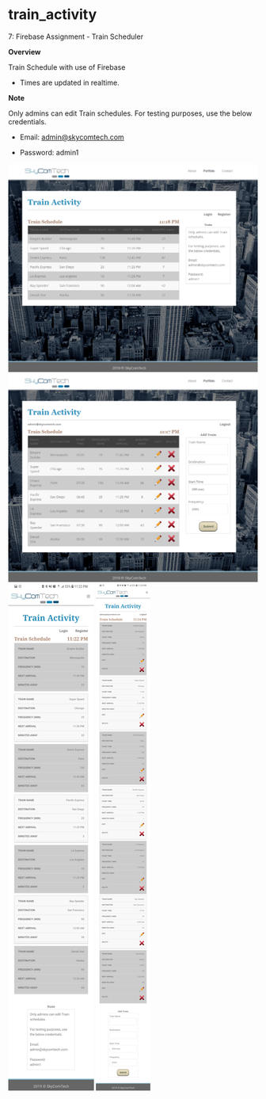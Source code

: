 # train_activity
7: Firebase Assignment - Train Scheduler

**Overview**

Train Schedule with use of Firebase

* Times are updated in realtime.

**Note**

Only admins can edit Train schedules. For testing purposes, use the below credentials.

* Email:
admin@skycomtech.com

* Password:
admin1


![Alt text](assets/images/demo1.png?raw=true "Demo 1")
![Alt text](assets/images/demo2.png?raw=true "Demo 2")
![Alt text](assets/images/demo3.jpg?raw=true "Demo 3")
![Alt text](assets/images/demo4.jpg?raw=true "Demo 4")